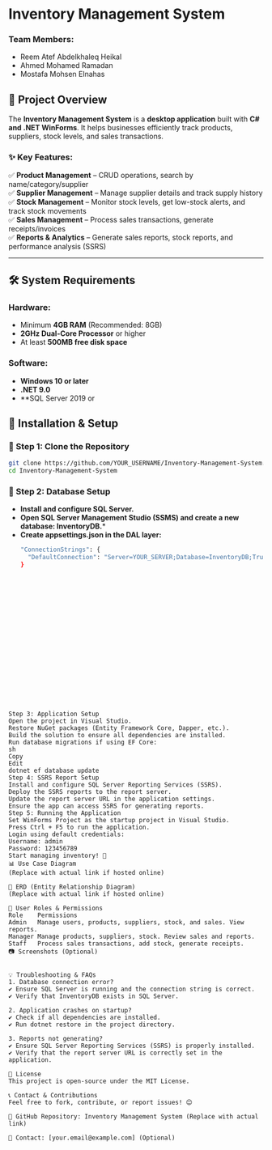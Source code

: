 # Inventory Management System

### Team Members:
- Reem Atef Abdelkhaleq Heikal
- Ahmed Mohamed Ramadan
- Mostafa Mohsen Elnahas

## 📌 Project Overview
The **Inventory Management System** is a **desktop application** built with **C# and .NET WinForms**. It helps businesses efficiently track products, suppliers, stock levels, and sales transactions.

### ✨ Key Features:
✅ **Product Management** – CRUD operations, search by name/category/supplier  
✅ **Supplier Management** – Manage supplier details and track supply history  
✅ **Stock Management** – Monitor stock levels, get low-stock alerts, and track stock movements  
✅ **Sales Management** – Process sales transactions, generate receipts/invoices  
✅ **Reports & Analytics** – Generate sales reports, stock reports, and performance analysis (SSRS)  

---

## 🛠️ System Requirements

### Hardware:
- Minimum **4GB RAM** (Recommended: 8GB)
- **2GHz Dual-Core Processor** or higher
- At least **500MB free disk space**

### Software:
- **Windows 10 or later**
- **.NET 9.0**
- **SQL Server 2019 or

## 🚀 Installation & Setup

### 🔹 Step 1: Clone the Repository
```sh
git clone https://github.com/YOUR_USERNAME/Inventory-Management-System.git
cd Inventory-Management-System
```
### 🔹 Step 2: Database Setup
- **Install and configure SQL Server.**
- **Open SQL Server Management Studio (SSMS) and create a new database: InventoryDB.***
- **Create appsettings.json in the DAL layer:**
  ```sh
  "ConnectionStrings": {
    "DefaultConnection": "Server=YOUR_SERVER;Database=InventoryDB;Trusted_Connection=True;"
  }
```



















Step 3: Application Setup
Open the project in Visual Studio.
Restore NuGet packages (Entity Framework Core, Dapper, etc.).
Build the solution to ensure all dependencies are installed.
Run database migrations if using EF Core:
sh
Copy
Edit
dotnet ef database update
Step 4: SSRS Report Setup
Install and configure SQL Server Reporting Services (SSRS).
Deploy the SSRS reports to the report server.
Update the report server URL in the application settings.
Ensure the app can access SSRS for generating reports.
Step 5: Running the Application
Set WinForms Project as the startup project in Visual Studio.
Press Ctrl + F5 to run the application.
Login using default credentials:
Username: admin
Password: 123456789
Start managing inventory! 🚀
📊 Use Case Diagram
(Replace with actual link if hosted online)

📌 ERD (Entity Relationship Diagram)
(Replace with actual link if hosted online)

👤 User Roles & Permissions
Role	Permissions
Admin	Manage users, products, suppliers, stock, and sales. View reports.
Manager	Manage products, suppliers, stock. Review sales and reports.
Staff	Process sales transactions, add stock, generate receipts.
📷 Screenshots (Optional)


💡 Troubleshooting & FAQs
1. Database connection error?
✔ Ensure SQL Server is running and the connection string is correct.
✔ Verify that InventoryDB exists in SQL Server.

2. Application crashes on startup?
✔ Check if all dependencies are installed.
✔ Run dotnet restore in the project directory.

3. Reports not generating?
✔ Ensure SQL Server Reporting Services (SSRS) is properly installed.
✔ Verify that the report server URL is correctly set in the application.

📜 License
This project is open-source under the MIT License.

📞 Contact & Contributions
Feel free to fork, contribute, or report issues! 😊

🔗 GitHub Repository: Inventory Management System (Replace with actual link)

📧 Contact: [your.email@example.com] (Optional)
